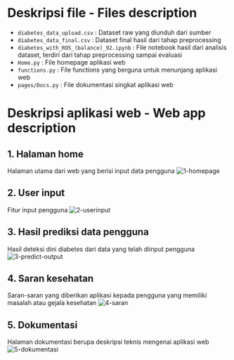 # Deskripsi file - Files description
- `diabetes_data_upload.csv` : Dataset raw yang diunduh dari sumber
- `diabetes_data_final.csv` : Dataset final hasil dari tahap preprocessing
- `diabetes_with_ROS_(balance)_92.ipynb` : File notebook hasil dari analisis dataset, terdiri dari tahap preprocessing sampai evaluasi
- `Home.py` : File homepage aplikasi web
- `functions.py` : File functions yang berguna untuk menunjang aplikasi web
- `pages/Docs.py` : File dokumentasi singkat aplikasi web

# Deskripsi aplikasi web - Web app description
## 1. Halaman home
Halaman utama dari web yang berisi input data pengguna
![1-homepage](https://github.com/yhfie/diabetes-early-detection-streamlit-app/assets/113248009/ae934ec2-91a9-4c62-af1a-f0f45dc2c3f8)
## 2. User input
Fitur input pengguna
![2-userinput](https://github.com/yhfie/diabetes-early-detection-streamlit-app/assets/113248009/b3b9f3d6-117f-4f6d-92c2-e4576795de37)
## 3. Hasil prediksi data pengguna
Hasil deteksi dini diabetes dari data yang telah diinput pengguna
![3-predict-output](https://github.com/yhfie/diabetes-early-detection-streamlit-app/assets/113248009/328a9079-809a-4583-b454-df487c976758)
## 4. Saran kesehatan
Saran-saran yang diberikan aplikasi kepada pengguna yang memiliki masalah atau gejala kesehatan
![4-saran](https://github.com/yhfie/diabetes-early-detection-streamlit-app/assets/113248009/63fb7d67-9413-49b3-846e-7ea3a8ac7065)
## 5. Dokumentasi
Halaman dokumentasi berupa deskripsi teknis mengenai aplikasi web
![5-dokumentasi](https://github.com/yhfie/diabetes-early-detection-streamlit-app/assets/113248009/4471879a-e154-4976-b11d-a98bdb26ed3e)




